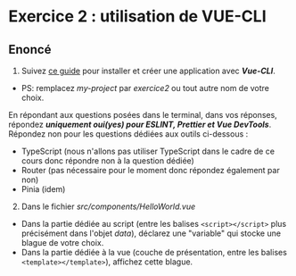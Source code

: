 # Exercice 2 : utilisation de VUE-CLI

## Enoncé

1. Suivez [ce guide](https://cli.vuejs.org/#getting-started) pour installer et créer une application avec ***Vue-CLI***.

- PS: remplacez *my-project* par *exercice2* ou tout autre nom de votre choix.

En répondant aux questions posées dans le terminal, dans vos réponses, répondez ***uniquement oui(yes) pour ESLINT, Prettier et Vue DevTools***.
Répondez non pour les questions dédiées aux outils ci-dessous :
- TypeScript (nous n'allons pas utiliser TypeScript dans le cadre de ce cours donc répondre non à la question dédiée)
- Router (pas nécessaire pour le moment donc répondez également par non)
- Pinia (idem)
2. Dans le fichier *src/components/HelloWorld.vue*
- Dans la partie dédiée au script (entre les balises `<script></script>` plus précisément dans l'objet *data*), déclarez une "variable" qui stocke une blague de votre choix.
- Dans la partie dédiée à la vue (couche de présentation, entre les balises `<template></template>`), affichez cette blague.